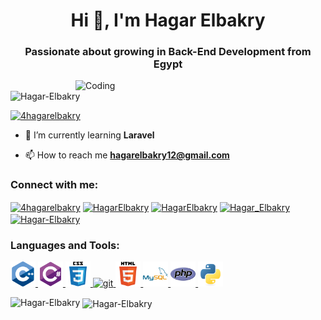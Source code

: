 <h1 align="center">Hi 👋, I'm Hagar Elbakry</h1>
<h3 align="center">Passionate about growing in Back-End Development from Egypt</h3>
<img align="right" alt="Coding" width="400" src="https://gifdb.com/images/high/cartoon-character-louise-belcher-coding-is-fun-ctmkcciuc1gyxos2.gif">


<p align="left"> <img src="https://komarev.com/ghpvc/?username=Hagar-Elbakry&label=Profile%20views&color=0e75b6&style=flat" alt="Hagar-Elbakry" /> </p>

<p align="left"> <a href="https://twitter.com/4hagarelbakry" target="blank"><img src="https://img.shields.io/twitter/follow/4hagarelbakry?logo=twitter&style=for-the-badge" alt="4hagarelbakry" /></a> </p>

- 🌱 I’m currently learning **Laravel**

- 📫 How to reach me **hagarelbakry12@gmail.com**

<h3 align="left">Connect with me:</h3>
<p align="left">
<a href="https://twitter.com/4hagarelbakry" target="blank"><img align="center" src="https://raw.githubusercontent.com/rahuldkjain/github-profile-readme-generator/master/src/images/icons/Social/twitter.svg" alt="4hagarelbakry" height="30" width="40" /></a>
  <a href="www.linkedin.com/in/hagar-elbakry-27354533a" target="blank"><img align="center" src="https://raw.githubusercontent.com/rahuldkjain/github-profile-readme-generator/master/src/images/icons/Social/linkedin.svg" alt="HagarElbakry" height="30" width="40" /></a>
<a href="https://www.youtube.com/@HagarElbakry" target="blank"><img align="center" src="https://raw.githubusercontent.com/rahuldkjain/github-profile-readme-generator/master/src/images/icons/Social/youtube.svg" alt="HagarElbakry" height="30" width="40" /></a>
<a href="https://codeforces.com/profile/Hagar_Elbakry" target="blank"><img align="center" src="https://raw.githubusercontent.com/rahuldkjain/github-profile-readme-generator/master/src/images/icons/Social/codeforces.svg" alt="Hagar_Elbakry" height="30" width="40" /></a>
<a href="https://www.leetcode.com/Hagar-Elbakry" target="blank"><img align="center" src="https://raw.githubusercontent.com/rahuldkjain/github-profile-readme-generator/master/src/images/icons/Social/leet-code.svg" alt="Hagar-Elbakry" height="30" width="40" /></a>
</p>

<h3 align="left">Languages and Tools:</h3>
<p align="left"> <a href="https://www.w3schools.com/cpp/" target="_blank" rel="noreferrer"> <img src="https://raw.githubusercontent.com/devicons/devicon/master/icons/cplusplus/cplusplus-original.svg" alt="cplusplus" width="40" height="40"/> </a> <a href="https://www.w3schools.com/cs/" target="_blank" rel="noreferrer"> <img src="https://raw.githubusercontent.com/devicons/devicon/master/icons/csharp/csharp-original.svg" alt="csharp" width="40" height="40"/> </a> <a href="https://www.w3schools.com/css/" target="_blank" rel="noreferrer"> <img src="https://raw.githubusercontent.com/devicons/devicon/master/icons/css3/css3-original-wordmark.svg" alt="css3" width="40" height="40"/> </a> <a href="https://git-scm.com/" target="_blank" rel="noreferrer"> <img src="https://www.vectorlogo.zone/logos/git-scm/git-scm-icon.svg" alt="git" width="40" height="40"/> </a> <a href="https://www.w3.org/html/" target="_blank" rel="noreferrer"> <img src="https://raw.githubusercontent.com/devicons/devicon/master/icons/html5/html5-original-wordmark.svg" alt="html5" width="40" height="40"/> </a> <a href="https://www.mysql.com/" target="_blank" rel="noreferrer"> <img src="https://raw.githubusercontent.com/devicons/devicon/master/icons/mysql/mysql-original-wordmark.svg" alt="mysql" width="40" height="40"/> </a> <a href="https://www.php.net" target="_blank" rel="noreferrer"> <img src="https://raw.githubusercontent.com/devicons/devicon/master/icons/php/php-original.svg" alt="php" width="40" height="40"/> </a> <a href="https://www.python.org" target="_blank" rel="noreferrer"> <img src="https://raw.githubusercontent.com/devicons/devicon/master/icons/python/python-original.svg" alt="python" width="40" height="40"/> </a> </p>

<p><img align="left" src="https://github-readme-stats.vercel.app/api/top-langs?username=Hagar-Elbakry&show_icons=true&locale=en&layout=compact" alt="Hagar-Elbakry" /></p>

<p>&nbsp;<img align="center" src="https://github-readme-stats.vercel.app/api?username=Hagar-Elbakry&show_icons=true&locale=en" alt="Hagar-Elbakry" /></p>
